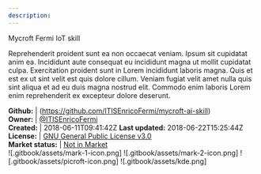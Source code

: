 ```yaml
---
description: 
---
```

Mycroft Fermi IoT skill

Reprehenderit proident sunt ea non occaecat veniam. Ipsum sit cupidatat anim ea. Incididunt aute consequat eu incididunt magna ut mollit cupidatat culpa. Exercitation proident sunt in Lorem incididunt laboris magna. Quis et est ex ut sint velit est quis dolore cillum. Veniam fugiat velit amet nulla quis sint aliqua et ad eu duis magna nostrud elit. Commodo enim laboris Lorem enim reprehenderit ex excepteur dolore deserunt.

**Github:** | (https://github.com/ITISEnricoFermi/mycroft-ai-skill)  
**Owner:** | [@ITISEnricoFermi](https://github.com/ITISEnricoFermi)  
**Created:** | 2018-06-11T09:41:42Z  **Last updated:** 2018-06-22T15:25:44Z  
**License:** | [GNU General Public License v3.0](https://api.github.com/licenses/gpl-3.0)  
**Market status:** | [Not in Market](https://market.mycroft.ai/skill/)  
 ![.gitbook/assets/mark-1-icon.png]  ![.gitbook/assets/mark-2-icon.png]  ![.gitbook/assets/picroft-icon.png]  ![.gitbook/assets/kde.png]  
